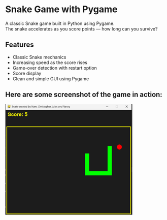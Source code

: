 # Snake Game with Pygame

A classic Snake game built in Python using Pygame.  
The snake accelerates as you score points — how long can you survive?

## Features

- Classic Snake mechanics 
- Increasing speed as the score rises 
- Game-over detection with restart option
- Score display
- Clean and simple GUI using Pygame

## Here are some screenshot of the game in action:

<p align="left">
  <img src="screenshot.png" alt="Snake Game" width="400" style="margin-right: 20px;/>
  <img src="screenshot_gameover.png" alt="Snake Game" width="400"/>
</p>





